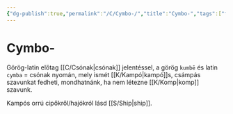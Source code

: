 ```yaml
---
{"dg-publish":true,"permalink":"/C/Cymbo-/","title":"Cymbo-","tags":["formatted🟢"],"created":"2023-10-19T03:07","updated":"2023-10-19T03:07"}
---
```



# Cymbo-

Görög-latin előtag [[C/Csónak\|csónak]] jelentéssel, a görög `kumbē` és latin `cymba` = csónak nyomán, mely ismét [[K/Kampó\|kampó]]s, csámpás szavunkat fedheti, mondhatnánk, ha nem létezne [[K/Komp\|komp]] szavunk.  

Kampós orrú cipőkről/hajókról lásd [[S/Ship\|ship]].  